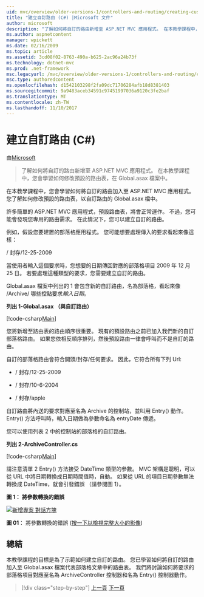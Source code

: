 ```yaml
---
uid: mvc/overview/older-versions-1/controllers-and-routing/creating-custom-routes-cs
title: "建立自訂路由 (C#) |Microsoft 文件"
author: microsoft
description: "了解如何將自訂的路由新增至 ASP.NET MVC 應用程式。 在本教學課程中，您會學習如何修改預設的路由表，在 Global.asax 檔案中。"
ms.author: aspnetcontent
manager: wpickett
ms.date: 02/16/2009
ms.topic: article
ms.assetid: 3cd08f02-8763-490a-b625-2ac96a24b73f
ms.technology: dotnet-mvc
ms.prod: .net-framework
msc.legacyurl: /mvc/overview/older-versions-1/controllers-and-routing/creating-custom-routes-cs
msc.type: authoredcontent
ms.openlocfilehash: d1542103298f2fa09dc71706284afb18d8381403
ms.sourcegitcommit: 9a9483aceb34591c97451997036a9120c3fe2baf
ms.translationtype: MT
ms.contentlocale: zh-TW
ms.lasthandoff: 11/10/2017
---
```

<a name="creating-custom-routes-c"></a>建立自訂路由 (C#)
====================
由[Microsoft](https://github.com/microsoft)

> 了解如何將自訂的路由新增至 ASP.NET MVC 應用程式。 在本教學課程中，您會學習如何修改預設的路由表，在 Global.asax 檔案中。


在本教學課程中，您會學習如何將自訂的路由加入至 ASP.NET MVC 應用程式。 您了解如何修改預設的路由表，以自訂路由的 Global.asax 檔中。

許多簡單的 ASP.NET MVC 應用程式，預設路由表，將會正常運作。 不過，您可能會發現您專用的路由需求。 在此情況下，您可以建立自訂的路由。

例如，假設您要建置的部落格應用程式。 您可能想要處理傳入的要求看起來像這樣：

/ 封存/12-25-2009

當使用者輸入這個要求時，您想要的日期傳回對應的部落格項目 2009 年 12 月 25 日。 若要處理這種類型的要求，您需要建立自訂的路由。

Global.asax 檔案中列出的 1 會包含新的自訂路由，名為部落格，看起來像 /Archive/ 哪些控點要求*輸入日期*。

**列出 1-Global.asax （與自訂路由）**

[!code-csharp[Main](creating-custom-routes-cs/samples/sample1.cs)]

您將新增至路由表的路由順序很重要。 現有的預設路由之前已加入我們新的自訂部落格路由。 如果您依相反順序排列，然後預設路由一律會呼叫而不是自訂的路由。

自訂的部落格路由會符合開頭/封存/任何要求。 因此，它符合所有下列 Url:

- / 封存/12-25-2009

- / 封存/10-6-2004

- / 封存/apple

自訂路由將內送的要求對應至名為 Archive 的控制站，並叫用 Entry() 動作。 Entry() 方法呼叫時，輸入日期做為參數命名為 entryDate 傳遞。

您可以使用列表 2 中的控制站的部落格的自訂路由。

**列出 2-ArchiveController.cs**

[!code-csharp[Main](creating-custom-routes-cs/samples/sample2.cs)]

請注意清單 2 Entry() 方法接受 DateTime 類型的參數。 MVC 架構是聰明，可以從 URL 中將日期轉換成日期時間值時，自動。 如果從 URL 的項目日期參數無法轉換成 DateTime，就會引發錯誤 （請參閱圖 1）。

**圖 1： 將參數轉換的錯誤**


[![新增專案 對話方塊](creating-custom-routes-cs/_static/image1.jpg)](creating-custom-routes-cs/_static/image1.png)

**圖 01**： 將參數轉換的錯誤 ([按一下以檢視完整大小的影像](creating-custom-routes-cs/_static/image2.png))


## <a name="summary"></a>總結

本教學課程的目標是為了示範如何建立自訂的路由。 您已學習如何將自訂的路由加入至 Global.asax 檔案代表部落格文章中的路由表。 我們將討論如何將要求的部落格項目對應至名為 ArchiveController 控制器和名為 Entry() 控制器動作。

>[!div class="step-by-step"]
[上一頁](aspnet-mvc-controllers-overview-cs.md)
[下一頁](creating-a-route-constraint-cs.md)
